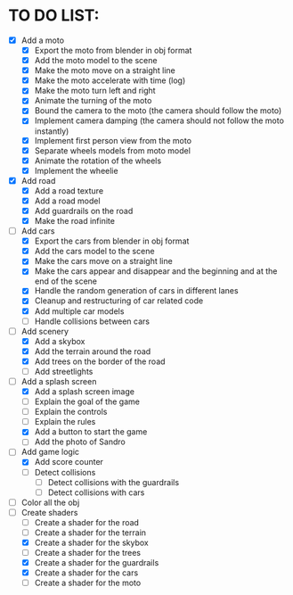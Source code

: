 # TO DO LIST:
- [x] Add a moto
  - [x] Export the moto from blender in obj format
  - [x] Add the moto model to the scene
  - [x] Make the moto move on a straight line
  - [x] Make the moto accelerate with time (log)
  - [x] Make the moto turn left and right
  - [x] Animate the turning of the moto
  - [x] Bound the camera to the moto (the camera should follow the moto)
  - [x] Implement camera damping (the camera should not follow the moto instantly)
  - [x] Implement first person view from the moto
  - [x] Separate wheels models from moto model
  - [x] Animate the rotation of the wheels
  - [x] Implement the wheelie
- [x] Add road
  - [x] Add a road texture
  - [x] Add a road model
  - [x] Add guardrails on the road
  - [x] Make the road infinite
- [ ] Add cars
  - [x] Export the cars from blender in obj format
  - [x] Add the cars model to the scene
  - [x] Make the cars move on a straight line
  - [x] Make the cars appear and disappear and the beginning and at the end of the scene
  - [x] Handle the random generation of cars in different lanes
  - [x] Cleanup and restructuring of car related code
  - [x] Add multiple car models
  - [ ] Handle collisions between cars
- [ ] Add scenery
  - [x] Add a skybox
  - [x] Add the terrain around the road
  - [x] Add trees on the border of the road
  - [ ] Add streetlights
- [ ] Add a splash screen
  - [x] Add a splash screen image
  - [ ] Explain the goal of the game
  - [ ] Explain the controls
  - [ ] Explain the rules
  - [x] Add a button to start the game
  - [ ] Add the photo of Sandro
- [ ] Add game logic
  - [x] Add score counter
  - [ ] Detect collisions
    - [ ] Detect collisions with the guardrails
    - [ ] Detect collisions with cars
- [ ] Color all the obj
- [ ] Create shaders
  - [ ] Create a shader for the road
  - [ ] Create a shader for the terrain
  - [x] Create a shader for the skybox
  - [ ] Create a shader for the trees
  - [x] Create a shader for the guardrails
  - [x] Create a shader for the cars
  - [ ] Create a shader for the moto